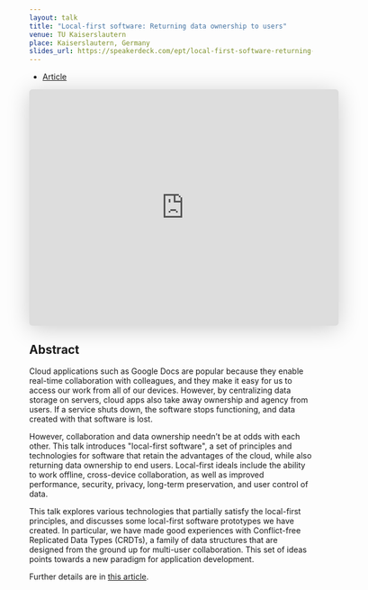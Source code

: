 ```yaml
---
layout: talk
title: "Local-first software: Returning data ownership to users"
venue: TU Kaiserslautern
place: Kaiserslautern, Germany
slides_url: https://speakerdeck.com/ept/local-first-software-returning-data-ownership-to-users
---
```


* [Article](https://www.inkandswitch.com/local-first.html)

<iframe class="speakerdeck-iframe" frameborder="0" src="https://speakerdeck.com/player/381b8e1dc145434ba504128cc3270ce2" title="Local-first software: Returning data ownership to users" allowfullscreen="true" mozallowfullscreen="true" webkitallowfullscreen="true" style="border: 0px; background: padding-box padding-box rgba(0, 0, 0, 0.1); margin: 0px; padding: 0px; border-radius: 6px; box-shadow: rgba(0, 0, 0, 0.2) 0px 5px 40px; width: 550px; height: 420px;" data-ratio="1.3333333333333333"></iframe>


Abstract
--------

Cloud applications such as Google Docs are popular because they enable real-time collaboration with
colleagues, and they make it easy for us to access our work from all of our devices. However, by
centralizing data storage on servers, cloud apps also take away ownership and agency from users. If
a service shuts down, the software stops functioning, and data created with that software is lost.

However, collaboration and data ownership needn’t be at odds with each other. This talk introduces
"local-first software", a set of principles and technologies for software that retain the advantages
of the cloud, while also returning data ownership to end users. Local-first ideals include the
ability to work offline, cross-device collaboration, as well as improved performance, security,
privacy, long-term preservation, and user control of data.

This talk explores various technologies that partially satisfy the local-first principles, and
discusses some local-first software prototypes we have created. In particular, we have made good
experiences with Conflict-free Replicated Data Types (CRDTs), a family of data structures that are
designed from the ground up for multi-user collaboration. This set of ideas points towards a new
paradigm for application development.

Further details are in [this article](https://www.inkandswitch.com/local-first.html).
